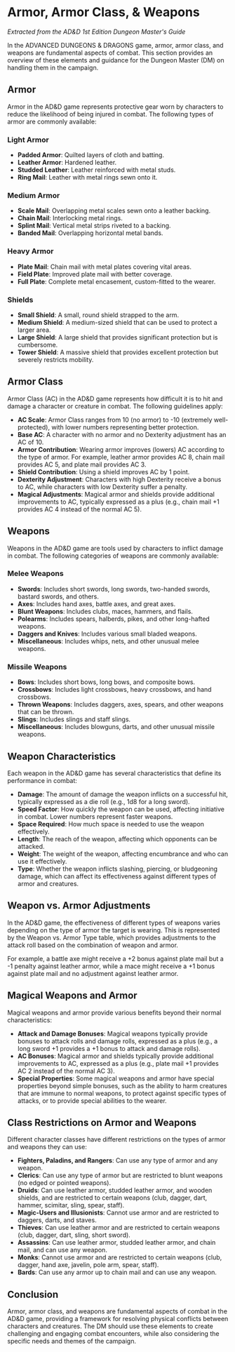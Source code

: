# Armor, Armor Class, & Weapons

*Extracted from the AD&D 1st Edition Dungeon Master's Guide*

In the ADVANCED DUNGEONS & DRAGONS game, armor, armor class, and weapons are fundamental aspects of combat. This section provides an overview of these elements and guidance for the Dungeon Master (DM) on handling them in the campaign.

## Armor

Armor in the AD&D game represents protective gear worn by characters to reduce the likelihood of being injured in combat. The following types of armor are commonly available:

### Light Armor
- **Padded Armor**: Quilted layers of cloth and batting.
- **Leather Armor**: Hardened leather.
- **Studded Leather**: Leather reinforced with metal studs.
- **Ring Mail**: Leather with metal rings sewn onto it.

### Medium Armor
- **Scale Mail**: Overlapping metal scales sewn onto a leather backing.
- **Chain Mail**: Interlocking metal rings.
- **Splint Mail**: Vertical metal strips riveted to a backing.
- **Banded Mail**: Overlapping horizontal metal bands.

### Heavy Armor
- **Plate Mail**: Chain mail with metal plates covering vital areas.
- **Field Plate**: Improved plate mail with better coverage.
- **Full Plate**: Complete metal encasement, custom-fitted to the wearer.

### Shields
- **Small Shield**: A small, round shield strapped to the arm.
- **Medium Shield**: A medium-sized shield that can be used to protect a larger area.
- **Large Shield**: A large shield that provides significant protection but is cumbersome.
- **Tower Shield**: A massive shield that provides excellent protection but severely restricts mobility.

## Armor Class

Armor Class (AC) in the AD&D game represents how difficult it is to hit and damage a character or creature in combat. The following guidelines apply:

- **AC Scale**: Armor Class ranges from 10 (no armor) to -10 (extremely well-protected), with lower numbers representing better protection.
- **Base AC**: A character with no armor and no Dexterity adjustment has an AC of 10.
- **Armor Contribution**: Wearing armor improves (lowers) AC according to the type of armor. For example, leather armor provides AC 8, chain mail provides AC 5, and plate mail provides AC 3.
- **Shield Contribution**: Using a shield improves AC by 1 point.
- **Dexterity Adjustment**: Characters with high Dexterity receive a bonus to AC, while characters with low Dexterity suffer a penalty.
- **Magical Adjustments**: Magical armor and shields provide additional improvements to AC, typically expressed as a plus (e.g., chain mail +1 provides AC 4 instead of the normal AC 5).

## Weapons

Weapons in the AD&D game are tools used by characters to inflict damage in combat. The following categories of weapons are commonly available:

### Melee Weapons
- **Swords**: Includes short swords, long swords, two-handed swords, bastard swords, and others.
- **Axes**: Includes hand axes, battle axes, and great axes.
- **Blunt Weapons**: Includes clubs, maces, hammers, and flails.
- **Polearms**: Includes spears, halberds, pikes, and other long-hafted weapons.
- **Daggers and Knives**: Includes various small bladed weapons.
- **Miscellaneous**: Includes whips, nets, and other unusual melee weapons.

### Missile Weapons
- **Bows**: Includes short bows, long bows, and composite bows.
- **Crossbows**: Includes light crossbows, heavy crossbows, and hand crossbows.
- **Thrown Weapons**: Includes daggers, axes, spears, and other weapons that can be thrown.
- **Slings**: Includes slings and staff slings.
- **Miscellaneous**: Includes blowguns, darts, and other unusual missile weapons.

## Weapon Characteristics

Each weapon in the AD&D game has several characteristics that define its performance in combat:

- **Damage**: The amount of damage the weapon inflicts on a successful hit, typically expressed as a die roll (e.g., 1d8 for a long sword).
- **Speed Factor**: How quickly the weapon can be used, affecting initiative in combat. Lower numbers represent faster weapons.
- **Space Required**: How much space is needed to use the weapon effectively.
- **Length**: The reach of the weapon, affecting which opponents can be attacked.
- **Weight**: The weight of the weapon, affecting encumbrance and who can use it effectively.
- **Type**: Whether the weapon inflicts slashing, piercing, or bludgeoning damage, which can affect its effectiveness against different types of armor and creatures.

## Weapon vs. Armor Adjustments

In the AD&D game, the effectiveness of different types of weapons varies depending on the type of armor the target is wearing. This is represented by the Weapon vs. Armor Type table, which provides adjustments to the attack roll based on the combination of weapon and armor.

For example, a battle axe might receive a +2 bonus against plate mail but a -1 penalty against leather armor, while a mace might receive a +1 bonus against plate mail and no adjustment against leather armor.

## Magical Weapons and Armor

Magical weapons and armor provide various benefits beyond their normal characteristics:

- **Attack and Damage Bonuses**: Magical weapons typically provide bonuses to attack rolls and damage rolls, expressed as a plus (e.g., a long sword +1 provides a +1 bonus to attack and damage rolls).
- **AC Bonuses**: Magical armor and shields typically provide additional improvements to AC, expressed as a plus (e.g., plate mail +1 provides AC 2 instead of the normal AC 3).
- **Special Properties**: Some magical weapons and armor have special properties beyond simple bonuses, such as the ability to harm creatures that are immune to normal weapons, to protect against specific types of attacks, or to provide special abilities to the wearer.

## Class Restrictions on Armor and Weapons

Different character classes have different restrictions on the types of armor and weapons they can use:

- **Fighters, Paladins, and Rangers**: Can use any type of armor and any weapon.
- **Clerics**: Can use any type of armor but are restricted to blunt weapons (no edged or pointed weapons).
- **Druids**: Can use leather armor, studded leather armor, and wooden shields, and are restricted to certain weapons (club, dagger, dart, hammer, scimitar, sling, spear, staff).
- **Magic-Users and Illusionists**: Cannot use armor and are restricted to daggers, darts, and staves.
- **Thieves**: Can use leather armor and are restricted to certain weapons (club, dagger, dart, sling, short sword).
- **Assassins**: Can use leather armor, studded leather armor, and chain mail, and can use any weapon.
- **Monks**: Cannot use armor and are restricted to certain weapons (club, dagger, hand axe, javelin, pole arm, spear, staff).
- **Bards**: Can use any armor up to chain mail and can use any weapon.

## Conclusion

Armor, armor class, and weapons are fundamental aspects of combat in the AD&D game, providing a framework for resolving physical conflicts between characters and creatures. The DM should use these elements to create challenging and engaging combat encounters, while also considering the specific needs and themes of the campaign.
